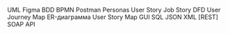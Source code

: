 UML
Figma
BDD
BPMN
Postman
Personas
User Story
Job Story
DFD
User Journey Map
ER-диаграмма
User Story Map
GUI
SQL
JSON
XML
[REST]
SOAP API